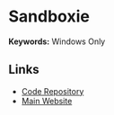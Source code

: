 # Sandboxie

<!--
https://github.com/netblue30/fdns
-->

**Keywords:** Windows Only

## Links

- [Code Repository](https://github.com/sandboxie-plus/Sandboxie)
- [Main Website](https://sandboxie-plus.com/)
